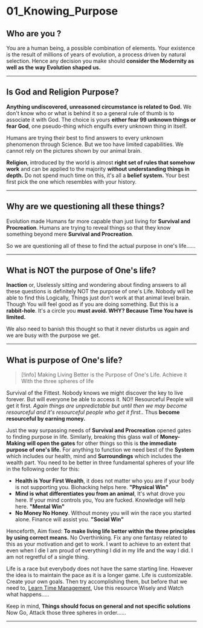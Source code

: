 # 01_Knowing_Purpose
## Who are you ?
You are a human being, a possible combination of elements. Your existence is the result of millions of years of evolution, a process driven by natural selection. Hence any decision you make should **consider the Modernity as well as the way Evolution shaped us.**

---
## Is God and Religion Purpose?
**Anything undiscovered, unreasoned circumstance is related to God.** We don't know who or what is behind it so a general rule of thumb is to associate it with God. The choice is yours **either fear 99 unknown things or fear God**, one pseudo-thing which engulfs every unknown thing in itself.
  
Humans are trying their best to find answers to every unknown phenomenon through Science.
But we too have limited capabilities. We cannot rely on the pictures shown by our animal brain.

**Religion**, introduced by the world is almost **right set of rules that somehow work** and can be applied to the majority **without understanding things in depth.** Do not spend much time on this, it's all a **belief system.** Your best first pick the one which resembles with your history.

---
## Why are we questioning all these things? 
Evolution made Humans far more capable than just living for **Survival and Procreation**. 
Humans are trying to reveal things so that they know something beyond mere **Survival and Procreation**.
  
So we are questioning all of these to find the actual purpose in one's life......
  
---
## What is NOT the purpose of One's life?
**Inaction** or, Uselessly sitting and wondering about finding answers to all these questions is definitely NOT the purpose of one's Life.
Nobody will be able to find this Logically, Things just don't work at that animal level brain. Though You will feel good as if you are doing something. But this is a **rabbit-hole**. It's a circle you **must avoid. WHY? Because Time You have is limited.**
  
We also need to banish this thought so that it never disturbs us again and we are busy with the purpose we get.

---
## What is purpose of One's life?
>[!info] Making Living Better is the Purpose of One's Life. Achieve it With the three spheres of life

Survival of the Fittest. Nobody knows we might discover the key to live forever. But will everyone be able to access it. NO!! Resourceful People will get it first. *Again things are unpredictable but until then we may become resourceful and it's resourceful people who get it first..* Thus **become resourceful by earning money.** 
  
Just the way surpassing needs of **Survival and Procreation** opened gates to finding purpose in life. Similarly, breaking this glass wall of **Money-Making will open the gates** for other things so this is **the immediate purpose of one's life.** For anything to function we need best of the **System** which includes our health, mind and **Surroundings** which includes the wealth part. You need to be better in three fundamental spheres of your life in the following order for this:
- **Health is Your First Wealth**, it does not matter who you are if your body is not supporting you. Biohacking helps here. **"Physical Win"**
- **Mind is what differentiates you from an animal**, It's what drove you here. If your mind controls you, You are fucked. Knowledge will help here. **"Mental Win"**
- **No Money No Honey**. Without money you will win the race you started alone. Finance will assist you. **"Social Win"**

Henceforth, Aim fixed: **To make living life better within the three principles by using correct means.** No Overthinking. Fix any one fantasy related to this as your motivation and get to work.
I want to achieve to an extent that even when I die I am proud of everything I did in my life and the way I did. I am not regretful of a single thing.


Life is a race but everybody does not have the same starting line. However the idea is to maintain the pace as it is a longer game.
Life is customizable. Create your own goals. Then try accomplishing them, but before that we need to, [Learn Time Management](02_It_All_Starts_Here.md), Use this resource Wisely and Watch what happens.....

Keep in mind, **Things should focus on general and not specific solutions**
Now Go, Attack those three spheres in order......

---
